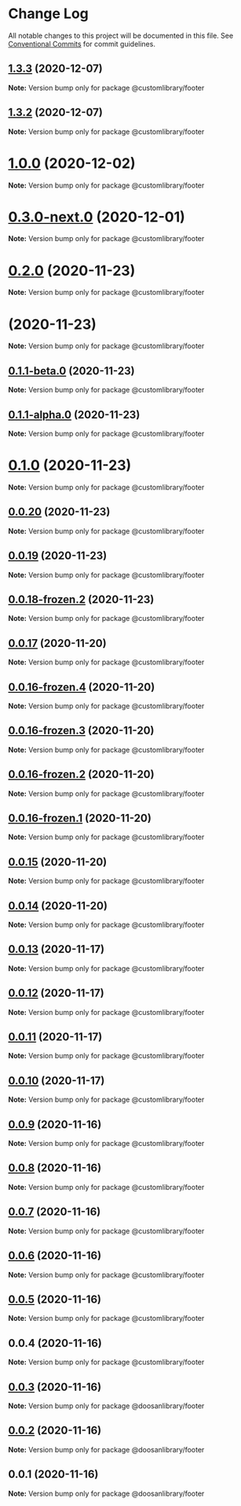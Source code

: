 # Change Log

All notable changes to this project will be documented in this file.
See [Conventional Commits](https://conventionalcommits.org) for commit guidelines.

## [1.3.3](https://github.com/aspulnik/lerna-test/compare/v1.3.2...v1.3.3) (2020-12-07)

**Note:** Version bump only for package @customlibrary/footer





## [1.3.2](https://github.com/aspulnik/lerna-test/compare/v1.3.1...v1.3.2) (2020-12-07)

**Note:** Version bump only for package @customlibrary/footer





# [1.0.0](https://github.com/aspulnik/lerna-test/compare/@customlibrary/footer@0.3.0-next.0...@customlibrary/footer@1.0.0) (2020-12-02)

**Note:** Version bump only for package @customlibrary/footer





# [0.3.0-next.0](https://github.com/aspulnik/lerna-test/compare/@customlibrary/footer@0.2.0...@customlibrary/footer@0.3.0-next.0) (2020-12-01)

**Note:** Version bump only for package @customlibrary/footer





# [0.2.0](https://github.com/aspulnik/lerna-test/compare/@customlibrary/footer@0.1.1-beta.0...@customlibrary/footer@0.2.0) (2020-11-23)

**Note:** Version bump only for package @customlibrary/footer





# [](https://github.com/aspulnik/lerna-test/compare/@customlibrary/footer@0.1.1-beta.0...@customlibrary/footer@) (2020-11-23)

**Note:** Version bump only for package @customlibrary/footer





## [0.1.1-beta.0](https://github.com/aspulnik/lerna-test/compare/@customlibrary/footer@0.1.1-alpha.0...@customlibrary/footer@0.1.1-beta.0) (2020-11-23)

**Note:** Version bump only for package @customlibrary/footer





## [0.1.1-alpha.0](https://github.com/aspulnik/lerna-test/compare/@customlibrary/footer@0.1.0...@customlibrary/footer@0.1.1-alpha.0) (2020-11-23)

**Note:** Version bump only for package @customlibrary/footer





# [0.1.0](https://github.com/aspulnik/lerna-test/compare/@customlibrary/footer@0.0.20...@customlibrary/footer@0.1.0) (2020-11-23)

**Note:** Version bump only for package @customlibrary/footer





## [0.0.20](https://github.com/aspulnik/lerna-test/compare/@customlibrary/footer@0.0.19...@customlibrary/footer@0.0.20) (2020-11-23)

**Note:** Version bump only for package @customlibrary/footer






## [0.0.19](https://github.com/aspulnik/lerna-test/compare/@customlibrary/footer@0.0.18-frozen.2...@customlibrary/footer@0.0.19) (2020-11-23)

**Note:** Version bump only for package @customlibrary/footer





## [0.0.18-frozen.2](https://github.com/aspulnik/lerna-test/compare/@customlibrary/footer@0.0.17...@customlibrary/footer@0.0.18-frozen.2) (2020-11-23)

**Note:** Version bump only for package @customlibrary/footer





## [0.0.17](https://github.com/aspulnik/lerna-test/compare/@customlibrary/footer@0.0.16-frozen.4...@customlibrary/footer@0.0.17) (2020-11-20)

**Note:** Version bump only for package @customlibrary/footer





## [0.0.16-frozen.4](https://github.com/aspulnik/lerna-test/compare/@customlibrary/footer@0.0.16-frozen.3...@customlibrary/footer@0.0.16-frozen.4) (2020-11-20)

**Note:** Version bump only for package @customlibrary/footer





## [0.0.16-frozen.3](https://github.com/aspulnik/lerna-test/compare/@customlibrary/footer@0.0.16-frozen.2...@customlibrary/footer@0.0.16-frozen.3) (2020-11-20)

**Note:** Version bump only for package @customlibrary/footer





## [0.0.16-frozen.2](https://github.com/aspulnik/lerna-test/compare/@customlibrary/footer@0.0.16-frozen.1...@customlibrary/footer@0.0.16-frozen.2) (2020-11-20)

**Note:** Version bump only for package @customlibrary/footer






## [0.0.16-frozen.1](https://github.com/aspulnik/lerna-test/compare/@customlibrary/footer@0.0.15...@customlibrary/footer@0.0.16-frozen.1) (2020-11-20)

**Note:** Version bump only for package @customlibrary/footer





## [0.0.15](https://github.com/aspulnik/lerna-test/compare/@customlibrary/footer@0.0.14...@customlibrary/footer@0.0.15) (2020-11-20)

**Note:** Version bump only for package @customlibrary/footer





## [0.0.14](https://github.com/aspulnik/lerna-test/compare/@customlibrary/footer@0.0.13...@customlibrary/footer@0.0.14) (2020-11-20)

**Note:** Version bump only for package @customlibrary/footer





## [0.0.13](https://github.com/aspulnik/lerna-test/compare/@customlibrary/footer@0.0.12...@customlibrary/footer@0.0.13) (2020-11-17)

**Note:** Version bump only for package @customlibrary/footer





## [0.0.12](https://github.com/aspulnik/lerna-test/compare/@customlibrary/footer@0.0.11...@customlibrary/footer@0.0.12) (2020-11-17)

**Note:** Version bump only for package @customlibrary/footer





## [0.0.11](https://github.com/aspulnik/lerna-test/compare/@customlibrary/footer@0.0.10...@customlibrary/footer@0.0.11) (2020-11-17)

**Note:** Version bump only for package @customlibrary/footer





## [0.0.10](https://github.com/aspulnik/lerna-test/compare/@customlibrary/footer@0.0.9...@customlibrary/footer@0.0.10) (2020-11-17)

**Note:** Version bump only for package @customlibrary/footer





## [0.0.9](https://github.com/aspulnik/lerna-test/compare/@customlibrary/footer@0.0.8...@customlibrary/footer@0.0.9) (2020-11-16)

**Note:** Version bump only for package @customlibrary/footer





## [0.0.8](https://github.com/aspulnik/lerna-test/compare/@customlibrary/footer@0.0.7...@customlibrary/footer@0.0.8) (2020-11-16)

**Note:** Version bump only for package @customlibrary/footer





## [0.0.7](https://github.com/aspulnik/lerna-test/compare/@customlibrary/footer@0.0.6...@customlibrary/footer@0.0.7) (2020-11-16)

**Note:** Version bump only for package @customlibrary/footer





## [0.0.6](https://github.com/aspulnik/lerna-test/compare/@customlibrary/footer@0.0.5...@customlibrary/footer@0.0.6) (2020-11-16)

**Note:** Version bump only for package @customlibrary/footer





## [0.0.5](https://github.com/aspulnik/lerna-test/compare/@customlibrary/footer@0.0.4...@customlibrary/footer@0.0.5) (2020-11-16)

**Note:** Version bump only for package @customlibrary/footer





## 0.0.4 (2020-11-16)

**Note:** Version bump only for package @customlibrary/footer





## [0.0.3](https://github.com/aspulnik/lerna-test/compare/@doosanlibrary/footer@0.0.2...@doosanlibrary/footer@0.0.3) (2020-11-16)

**Note:** Version bump only for package @doosanlibrary/footer





## [0.0.2](https://github.com/aspulnik/lerna-test/compare/@doosanlibrary/footer@0.0.1...@doosanlibrary/footer@0.0.2) (2020-11-16)

**Note:** Version bump only for package @doosanlibrary/footer





## 0.0.1 (2020-11-16)

**Note:** Version bump only for package @doosanlibrary/footer
